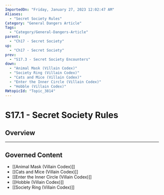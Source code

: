 ```yaml
---
ImportedOn: "Friday, January 27, 2023 12:02:47 AM"
Aliases:
  - "Secret Society Rules"
Category: "General Dangers Article"
Tags:
  - "Category/General-Dangers-Article"
parent:
  - "Ch17 - Secret Society"
up:
  - "Ch17 - Secret Society"
prev:
  - "S17.3 - Secret Society Encounters"
down:
  - "Animal Mask (Villain Codex)"
  - "Society Ring (Villain Codex)"
  - "Cats and Mice (Villain Codex)"
  - "Enter the Inner Circle (Villain Codex)"
  - "Hobble (Villain Codex)"
RWtopicId: "Topic_3814"
---
```

# S17.1 - Secret Society Rules
## Overview
---
## Governed Content
- [[Animal Mask (Villain Codex)]]
- [[Cats and Mice (Villain Codex)]]
- [[Enter the Inner Circle (Villain Codex)]]
- [[Hobble (Villain Codex)]]
- [[Society Ring (Villain Codex)]]

